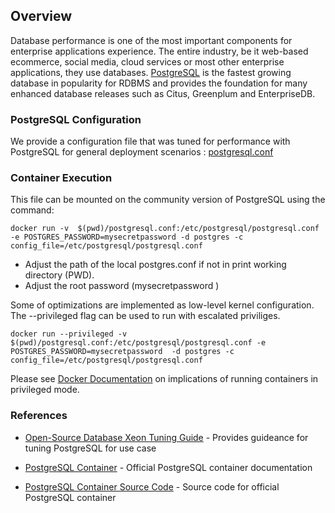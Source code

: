 ## Overview
Database performance is one of the most important components for enterprise applications experience. The entire industry, be it web-based ecommerce, social media, cloud services or most other enterprise applications, they use databases.  [PostgreSQL](https://www.postgresql.org/)  is the fastest growing database in popularity for RDBMS and provides the foundation for many enhanced database releases such as Citus, Greenplum and EnterpriseDB. 

### PostgreSQL Configuration

We provide a configuration file that was tuned for performance with PostgreSQL for general deployment scenarios : [postgresql.conf](postgrsql.conf)

### Container Execution
This file can be mounted on the community version of PostgreSQL using the command:

```
docker run -v  $(pwd)/postgresql.conf:/etc/postgresql/postgresql.conf -e POSTGRES_PASSWORD=mysecretpassword -d postgres -c config_file=/etc/postgresql/postgresql.conf
```

* Adjust the path of the local postgres.conf if not in print working directory (PWD).
* Adjust the root password (mysecretpassword )

Some of optimizations are implemented as low-level kernel configuration. The --privileged flag can be used to run with escalated priviliges.


```
docker run --privileged -v  $(pwd)/postgresql.conf:/etc/postgresql/postgresql.conf -e POSTGRES_PASSWORD=mysecretpassword  -d postgres -c config_file=/etc/postgresql/postgresql.conf
```

Please see [Docker Documentation](https://docs.docker.com/reference/cli/docker/container/run/#privileged) on implications of running containers in privileged mode.

### References
* [Open-Source Database Xeon Tuning Guide](https://www.intel.com/content/www/us/en/developer/articles/guide/open-source-database-tuning-guide-on-xeon-systems.html) - Provides guideance for tuning PostgreSQL for use case

* [PostgreSQL Container](https://hub.docker.com/_/postgres) - Official PostgreSQL container documentation

* [PostgreSQL Container Source Code](https://github.com/docker-library/postgres) - Source code for official PostgreSQL container
